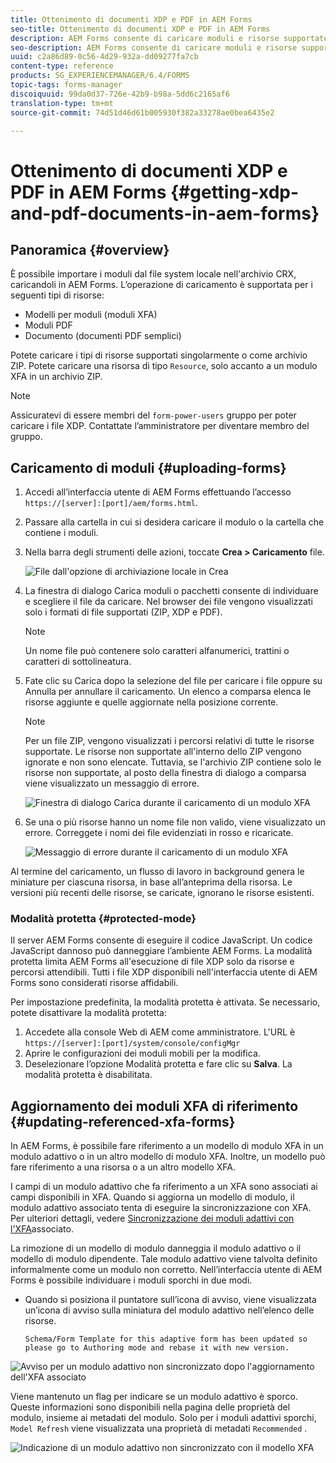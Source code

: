 ```yaml
---
title: Ottenimento di documenti XDP e PDF in AEM Forms
seo-title: Ottenimento di documenti XDP e PDF in AEM Forms
description: AEM Forms consente di caricare moduli e risorse supportate da utilizzare con i moduli adattivi. È inoltre possibile caricare in massa moduli e risorse correlate come file ZIP.
seo-description: AEM Forms consente di caricare moduli e risorse supportate da utilizzare con i moduli adattivi. È inoltre possibile caricare in massa moduli e risorse correlate come file ZIP.
uuid: c2a86d89-0c56-4d29-932a-dd09277fa7cb
content-type: reference
products: SG_EXPERIENCEMANAGER/6.4/FORMS
topic-tags: forms-manager
discoiquuid: 99da0d37-726e-42b9-b98a-5dd6c2165af6
translation-type: tm+mt
source-git-commit: 74d51d46d61b005930f382a33278ae0bea6435e2

---
```



# Ottenimento di documenti XDP e PDF in AEM Forms {#getting-xdp-and-pdf-documents-in-aem-forms}

## Panoramica {#overview}

È possibile importare i moduli dal file system locale nell&#39;archivio CRX, caricandoli in AEM Forms. L’operazione di caricamento è supportata per i seguenti tipi di risorse:

* Modelli per moduli (moduli XFA)
* Moduli PDF
* Documento (documenti PDF semplici)

Potete caricare i tipi di risorse supportati singolarmente o come archivio ZIP. Potete caricare una risorsa di tipo `Resource`, solo accanto a un modulo XFA in un archivio ZIP.

>[!NOTE]
>
>Assicuratevi di essere membri del `form-power-users` gruppo per poter caricare i file XDP. Contattate l’amministratore per diventare membro del gruppo.

## Caricamento di moduli {#uploading-forms}

1. Accedi all’interfaccia utente di AEM Forms effettuando l’accesso `https://[server]:[port]/aem/forms.html`.
1. Passare alla cartella in cui si desidera caricare il modulo o la cartella che contiene i moduli.
1. Nella barra degli strumenti delle azioni, toccate **Crea > Caricamento** file.

   ![File dall&#39;opzione di archiviazione locale in Crea](assets/step.png)

1. La finestra di dialogo Carica moduli o pacchetti consente di individuare e scegliere il file da caricare. Nel browser dei file vengono visualizzati solo i formati di file supportati (ZIP, XDP e PDF).

   >[!NOTE]
   >
   >Un nome file può contenere solo caratteri alfanumerici, trattini o caratteri di sottolineatura.

1. Fate clic su Carica dopo la selezione del file per caricare i file oppure su Annulla per annullare il caricamento. Un elenco a comparsa elenca le risorse aggiunte e quelle aggiornate nella posizione corrente.

   >[!NOTE]
   >
   >Per un file ZIP, vengono visualizzati i percorsi relativi di tutte le risorse supportate. Le risorse non supportate all&#39;interno dello ZIP vengono ignorate e non sono elencate. Tuttavia, se l&#39;archivio ZIP contiene solo le risorse non supportate, al posto della finestra di dialogo a comparsa viene visualizzato un messaggio di errore.

   ![Finestra di dialogo Carica durante il caricamento di un modulo XFA](assets/upload-scr.png)

1. Se una o più risorse hanno un nome file non valido, viene visualizzato un errore. Correggete i nomi dei file evidenziati in rosso e ricaricate.

   ![Messaggio di errore durante il caricamento di un modulo XFA](assets/upload-scr-err.png)

Al termine del caricamento, un flusso di lavoro in background genera le miniature per ciascuna risorsa, in base all’anteprima della risorsa. Le versioni più recenti delle risorse, se caricate, ignorano le risorse esistenti.

### Modalità protetta {#protected-mode}

Il server AEM Forms consente di eseguire il codice JavaScript. Un codice JavaScript dannoso può danneggiare l’ambiente AEM Forms. La modalità protetta limita AEM Forms all&#39;esecuzione di file XDP solo da risorse e percorsi attendibili. Tutti i file XDP disponibili nell&#39;interfaccia utente di AEM Forms sono considerati risorse affidabili.

Per impostazione predefinita, la modalità protetta è attivata. Se necessario, potete disattivare la modalità protetta:

1. Accedete alla console Web di AEM come amministratore. L&#39;URL è `https://[server]:[port]/system/console/configMgr`
1. Aprire le configurazioni dei moduli mobili per la modifica.
1. Deselezionare l’opzione Modalità protetta e fare clic su **Salva**. La modalità protetta è disabilitata.

## Aggiornamento dei moduli XFA di riferimento {#updating-referenced-xfa-forms}

In AEM Forms, è possibile fare riferimento a un modello di modulo XFA in un modulo adattivo o in un altro modello di modulo XFA. Inoltre, un modello può fare riferimento a una risorsa o a un altro modello XFA.

I campi di un modulo adattivo che fa riferimento a un XFA sono associati ai campi disponibili in XFA. Quando si aggiorna un modello di modulo, il modulo adattivo associato tenta di eseguire la sincronizzazione con XFA. Per ulteriori dettagli, vedere [Sincronizzazione dei moduli adattivi con l&#39;XFA](/help/forms/using/synchronizing-adaptive-forms-xfa.md)associato.

La rimozione di un modello di modulo danneggia il modulo adattivo o il modello di modulo dipendente. Tale modulo adattivo viene talvolta definito informalmente come un modulo non corretto. Nell’interfaccia utente di AEM Forms è possibile individuare i moduli sporchi in due modi.

* Quando si posiziona il puntatore sull’icona di avviso, viene visualizzata un’icona di avviso sulla miniatura del modulo adattivo nell’elenco delle risorse.

   `Schema/Form Template for this adaptive form has been updated so please go to Authoring mode and rebase it with new version.`

![Avviso per un modulo adattivo non sincronizzato dopo l&#39;aggiornamento dell&#39;XFA associato](assets/dirtyaf.png)

Viene mantenuto un flag per indicare se un modulo adattivo è sporco. Queste informazioni sono disponibili nella pagina delle proprietà del modulo, insieme ai metadati del modulo. Solo per i moduli adattivi sporchi, `Model Refresh` viene visualizzata una proprietà di metadati `Recommended` .

![Indicazione di un modulo adattivo non sincronizzato con il modello XFA](assets/model-refresh.png)

